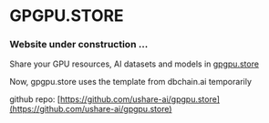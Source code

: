 # GPGPU.STORE

### Website under construction ... 

Share your GPU resources, AI datasets and models in [gpgpu.store](gpgpu.store)

Now, gpgpu.store uses the template from dbchain.ai temporarily

github repo: [https://github.com/ushare-ai/gpgpu.store](https://github.com/ushare-ai/gpgpu.store)
